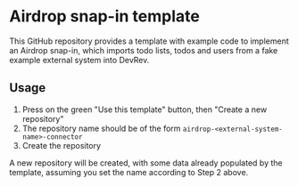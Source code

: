 # Airdrop snap-in template

This GitHub repository provides a template with example code to implement an
Airdrop snap-in, which imports todo lists, todos and users from a fake example
external system into DevRev.

## Usage

1. Press on the green "Use this template" button, then "Create a new repository"
2. The repository name should be of the form `airdrop-<external-system-name>-connector`
3. Create the repository

A new repository will be created, with some data already populated by the template,
assuming you set the name according to Step 2 above.
